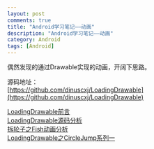 ```yaml
---
layout: post
comments: true
title: "Android学习笔记——动画"
description: "Android学习笔记——动画"
category: Android
tags: [Android]
---
```


偶然发现的通过Drawable实现的动画，开阔下思路。

源码地址：    
[https://github.com/dinuscxj/LoadingDrawable](https://github.com/dinuscxj/LoadingDrawable)


[LoadingDrawable前言](https://www.jianshu.com/p/6e0ac5af4e8b)    
[LoadingDrawable源码分析](https://www.jianshu.com/p/1c3c6fc1b7ff)    
[拆轮子之Fish动画分析](https://blog.csdn.net/XSF50717/article/details/51494266)    
[LoadingDrawable之CircleJump系列一](https://www.jianshu.com/p/fa85bc5e77d1)    

